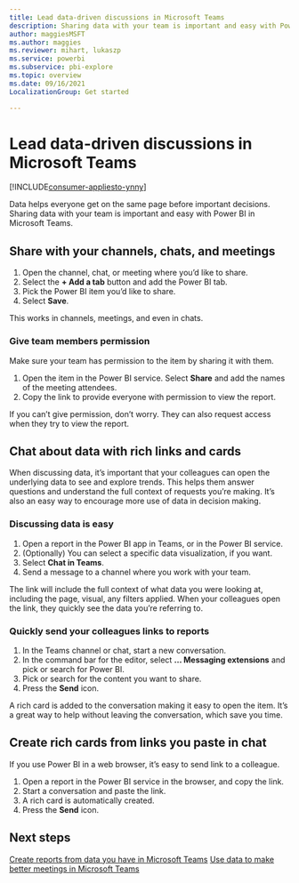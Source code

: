 ```yaml
---
title: Lead data-driven discussions in Microsoft Teams
description: Sharing data with your team is important and easy with Power BI in Teams.
author: maggiesMSFT
ms.author: maggies
ms.reviewer: mihart, lukaszp
ms.service: powerbi
ms.subservice: pbi-explore
ms.topic: overview
ms.date: 09/16/2021
LocalizationGroup: Get started

---
```


# Lead data-driven discussions in Microsoft Teams

[!INCLUDE[consumer-appliesto-ynny](../includes/consumer-appliesto-ynny.md)]

Data helps everyone get on the same page before important decisions. Sharing data with your team is important and easy with Power BI in Microsoft Teams.

## Share with your channels, chats, and meetings

1. Open the channel, chat, or meeting where you’d like to share.
4. Select the **+ Add a tab** button and add the Power BI tab.
3. Pick the Power BI item you’d like to share.
4. Select **Save**.

This works in channels, meetings, and even in chats.

### Give team members permission

Make sure your team has permission to the item by sharing it with them.

1. Open the item in the Power BI service. Select **Share** and add the names of the meeting attendees.
1. Copy the link to provide everyone with permission to view the report.

If you can’t give permission, don’t worry. They can also request access when they try to view the report.

## Chat about data with rich links and cards

When discussing data, it’s important that your colleagues can open the underlying data to see and explore trends. This helps them answer questions and understand the full context of requests you’re making. It’s also an easy way to encourage more use of data in decision making.

### Discussing data is easy

1. Open a report in the Power BI app in Teams, or in the Power BI service.
2. (Optionally) You can select a specific data visualization, if you want.
3. Select **Chat in Teams**.
4. Send a message to a channel where you work with your team.

The link will include the full context of what data you were looking at, including the page, visual, any filters applied. When your colleagues open the link, they quickly see the data you’re referring to.

### Quickly send your colleagues links to reports

1. In the Teams channel or chat, start a new conversation.
2. In the command bar for the editor, select **… Messaging extensions** and pick or search for Power BI.
3. Pick or search for the content you want to share.
4. Press the **Send** icon.

A rich card is added to the conversation making it easy to open the item. It’s a great way to help without leaving the conversation, which save you time.

## Create rich cards from links you paste in chat

If you use Power BI in a web browser, it’s easy to send link to a colleague.

1. Open a report in the Power BI service in the browser, and copy the link. 
2. Start a conversation and paste the link.
3. A rich card is automatically created.
4. Press the **Send** icon.

## Next steps

[Create reports from data you have in Microsoft Teams](business-user-teams-create-reports.md)
[Use data to make better meetings in Microsoft Teams](business-user-teams-data.md)